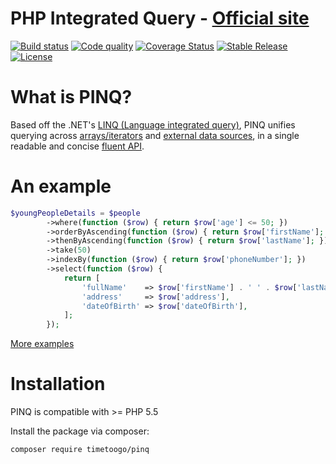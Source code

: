 PHP Integrated Query - [Official site](http://timetoogo.github.io/Pinq/)
========================================================================

[![Build status](https://img.shields.io/travis/TimeToogo/Pinq/master.svg?style=flat-square)](https://travis-ci.org/TimeToogo/Pinq)
[![Code quality](https://img.shields.io/scrutinizer/g/TimeToogo/Pinq.svg?style=flat-square)](https://scrutinizer-ci.com/g/TimeToogo/Pinq)
[![Coverage Status](https://img.shields.io/coveralls/TimeToogo/Pinq/master.svg?style=flat-square)](https://coveralls.io/r/TimeToogo/Pinq?branch=master)
[![Stable Release](https://img.shields.io/packagist/v/TimeToogo/Pinq.svg?style=flat-square)](https://packagist.org/packages/timetoogo/pinq)
[![License](https://img.shields.io/github/license/TimeToogo/Pinq.svg?style=flat-square)](https://packagist.org/packages/timetoogo/pinq)

What is PINQ?
=============

Based off the .NET's [LINQ (Language integrated query)](http://msdn.microsoft.com/en-us/library/bb397926.aspx), 
PINQ unifies querying across [arrays/iterators](http://timetoogo.github.io/Pinq/examples.html) and [external data sources](http://timetoogo.github.io/Pinq/query-provider.html),
in a single readable and concise [fluent API](http://timetoogo.github.io/Pinq/api.html).

An example
==========

```php
$youngPeopleDetails = $people
        ->where(function ($row) { return $row['age'] <= 50; })
        ->orderByAscending(function ($row) { return $row['firstName']; })
        ->thenByAscending(function ($row) { return $row['lastName']; })
        ->take(50)
        ->indexBy(function ($row) { return $row['phoneNumber']; })
        ->select(function ($row) { 
            return [
                'fullName'    => $row['firstName'] . ' ' . $row['lastName'],
                'address'     => $row['address'],
                'dateOfBirth' => $row['dateOfBirth'],
            ]; 
        });
```

[More examples](http://timetoogo.github.io/Pinq/examples.html)

Installation
============

PINQ is compatible with >= PHP 5.5

Install the package via composer:

```
composer require timetoogo/pinq
```

